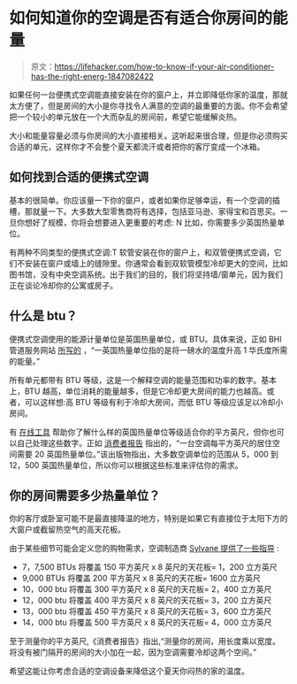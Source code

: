 # 如何知道你的空调是否有适合你房间的能量

> 原文：<https://lifehacker.com/how-to-know-if-your-air-conditioner-has-the-right-energ-1847082422>

如果任何一台便携式空调能直接安装在你的窗户上，并立即降低你家的温度，那就太方便了，但是房间的大小是你寻找令人满意的空调的最重要的方面。你不会希望把一个较小的单元放在一个大而杂乱的房间前，希望它能缓解炎热。



大小和能量容量必须与你房间的大小直接相关。这听起来很合理，但是你必须购买合适的单元，这样你才不会整个夏天都流汗或者把你的客厅变成一个冰箱。

## 如何找到合适的便携式空调

基本的很简单。你应该量一下你的窗户，或者如果你足够幸运，有一个空调的插槽，那就量一下。大多数大型零售商将有选择，包括亚马逊、家得宝和百思买。一旦你想好了规模，你将会想要进入更重要的考虑: N 比如，你需要多少英国热量单位。

有两种不同类型的便携式空调:T 软管安装在你的窗户上，和双管便携式空调，它们不安装在窗户或墙上的缝隙里。你通常会看到双软管模型冷却更大的空间，比如图书馆，没有中央空调系统。出于我们的目的，我们将坚持墙/窗单元，因为我们正在谈论冷却你的公寓或房子。

## 什么是 btu？

便携式空调使用的能源计量单位是英国热量单位，或 BTU。具体来说，正如 BHI 管道服务网站 [所写的](https://www.bhiservice.com/what-does-btu-mean-in-ac-the-complete-guide-to-understanding-btus/) ，“一英国热量单位指的是将一磅水的温度升高 1 华氏度所需的能量。”

所有单元都带有 BTU 等级，这是一个解释空调的能量范围和功率的数字。基本上，BTU 越高，单位消耗的能量越多，但是它冷却更大房间的能力也越高。或者，可以这样想:高 BTU 等级有利于冷却大房间，而低 BTU 等级应该足以冷却小房间。

有 [在线工具](https://www.calculator.net/btu-calculator.html) 帮助你了解什么样的英国热量单位等级适合你的平方英尺，但你也可以自己处理这些数字。正如 [消费者报告](https://www.consumerreports.org/window-air-conditioners/how-to-size-a-window-air-conditioner/) 指出的，“一台空调每平方英尺的居住空间需要 20 英国热量单位。”该出版物指出，大多数空调单位的范围从 5，000 到 12，500 英国热量单位，所以你可以根据这些标准来评估你的需求。

## 你的房间需要多少热量单位？

你的客厅或卧室可能不是最直接降温的地方，特别是如果它有直接位于太阳下方的大窗户或截留热空气的高天花板。

由于某些细节可能会定义您的购物需求，空调制造商 [Sylvane 提供了一些指导](https://www.sylvane.com/portable-ac-faq.html) :

*   7，7,500 BTUs 将覆盖 150 平方英尺 x 8 英尺的天花板= 1，200 立方英尺
*   9,000 BTUs 将覆盖 200 平方英尺 x 8 英尺的天花板= 1600 立方英尺
*   10，000 btu 将覆盖 300 平方英尺 x 8 英尺的天花板= 2，400 立方英尺
*   12，000 btu 将覆盖 400 平方英尺 x 8 英尺的天花板= 3，200 立方英尺
*   13，000 btu 将覆盖 450 平方英尺 x 8 英尺的天花板= 3，600 立方英尺
*   14，000 btu 将覆盖 500 平方英尺 x 8 英尺的天花板= 4，000 立方英尺

至于测量你的平方英尺,《消费者报告》指出,“测量你的房间，用长度乘以宽度。将没有被门隔开的房间的大小加在一起，因为空调需要冷却这两个空间。”

希望这能让你考虑合适的空调设备来降低这个夏天你闷热的家的温度。